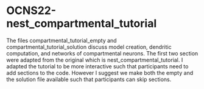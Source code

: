 # OCNS22-nest_compartmental_tutorial

The files compartmental_tutorial_empty and compartmental_tutorial_solution discuss model creation, dendritic computation, and networks of compartmental neurons. The first two section were adapted from the original which is nest_compartmental_tutorial. I adapted the tutorial to be more interactive such that participants need to add sections to the code. However I suggest we make both the empty and the solution file available such that participants can skip sections. 
